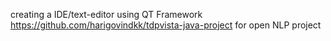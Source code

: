 creating a IDE/text-editor using QT Framework  
https://github.com/harigovindkk/tdpvista-java-project
for open NLP project
